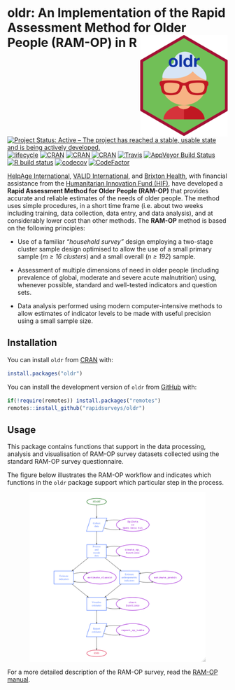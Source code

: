 
<!-- README.md is generated from README.Rmd. Please edit that file -->

# oldr: An Implementation of the Rapid Assessment Method for Older People (RAM-OP) in R <img src="man/figures/oldr.png" width="200" align="right" />

<!-- Badges start here-->

[![Project Status: Active – The project has reached a stable, usable
state and is being actively
developed.](http://www.repostatus.org/badges/latest/active.svg)](http://www.repostatus.org/#active)
[![lifecycle](https://img.shields.io/badge/lifecycle-maturing-blue.svg)](https://www.tidyverse.org/lifecycle/#maturing)
[![CRAN](https://img.shields.io/cran/v/oldr.svg)](https://cran.r-project.org/package=oldr)
[![CRAN](https://img.shields.io/cran/l/oldr.svg)](https://CRAN.R-project.org/package=oldr)
[![CRAN](http://cranlogs.r-pkg.org/badges/oldr)](https://CRAN.R-project.org/package=oldr)
[![Travis](https://img.shields.io/travis/rapidsurveys/oldr.svg?branch=master)](https://travis-ci.org/rapidsurveys/oldr)
[![AppVeyor Build
Status](https://ci.appveyor.com/api/projects/status/github/rapidsurveys/oldr?branch=master&svg=true)](https://ci.appveyor.com/project/rapidsurveys/oldr)
[![R build
status](https://github.com/rapidsurveys/oldr/workflows/R-CMD-check/badge.svg)](https://github.com/rapidsurveys/oldr/actions)
[![codecov](https://codecov.io/gh/rapidsurveys/oldr/branch/master/graph/badge.svg)](https://codecov.io/gh/rapidsurveys/oldr)
[![CodeFactor](https://www.codefactor.io/repository/github/rapidsurveys/oldr/badge)](https://www.codefactor.io/repository/github/rapidsurveys/oldr)
<!-- Badges end here-->

[HelpAge International](http://www.helpage.org), [VALID
International](http://www.validinternational.org), and [Brixton
Health](http://www.brixtonhealth.com), with financial assistance from
the [Humanitarian Innovation Fund
(HIF)](http://www.elrha.org/hif/home/), have developed a **Rapid
Assessment Method for Older People (RAM-OP)** that provides accurate and
reliable estimates of the needs of older people. The method uses simple
procedures, in a short time frame (i.e. about two weeks including
training, data collection, data entry, and data analysis), and at
considerably lower cost than other methods. The **RAM-OP** method is
based on the following principles:

  - Use of a familiar *“household survey”* design employing a two-stage
    cluster sample design optimised to allow the use of a small primary
    sample (*m ≥ 16 clusters*) and a small overall (*n ≥ 192*) sample.

  - Assessment of multiple dimensions of need in older people (including
    prevalence of global, moderate and severe acute malnutrition) using,
    whenever possible, standard and well-tested indicators and question
    sets.

  - Data analysis performed using modern computer-intensive methods to
    allow estimates of indicator levels to be made with useful precision
    using a small sample size.

## Installation

You can install `oldr` from [CRAN](http://cran.r-project.org) with:

``` r
install.packages("oldr")
```

You can install the development version of `oldr` from
[GitHub](https://github.com/rapidsurveys/oldr) with:

``` r
if(!require(remotes)) install.packages("remotes")
remotes::install_github("rapidsurveys/oldr")
```

## Usage

This package contains functions that support in the data processing,
analysis and visualisation of RAM-OP survey datasets collected using the
standard RAM-OP survey questionnaire.

The figure below illustrates the RAM-OP workflow and indicates which
functions in the `oldr` package support which particular step in the
process.

<img src="man/figures/ramOPworkflow.png" width="80%" style="display: block; margin: auto;" />

For a more detailed description of the RAM-OP survey, read the [RAM-OP
manual](https://rapidsurveys.io/ramOPmanual/).
